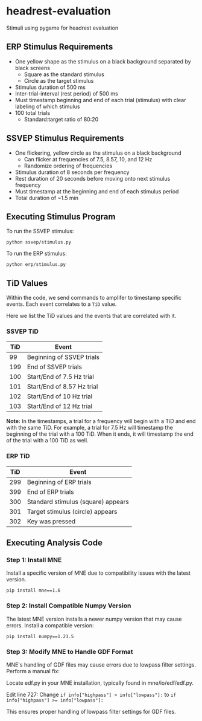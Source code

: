 # headrest-evaluation
Stimuli using pygame for headrest evaluation

## ERP Stimulus Requirements
* One yellow shape as the stimulus on a black background separated by black screens
    * Square as the standard stimulus
    * Circle as the target stimulus
* Stimulus duration of 500 ms
* Inter-trial-interval (rest period) of 500 ms
* Must timestamp beginning and end of each trial (stimulus) with clear labeling of which stimulus
* 100 total trials
    * Standard:target ratio of 80:20

## SSVEP Stimulus Requirements
* One flickering, yellow circle as the stimulus on a black background
    * Can flicker at frequencies of 7.5, 8.57, 10, and 12 Hz
    * Randomize ordering of frequencies
* Stimulus duration of 8 seconds per frequency
* Rest duration of 20 seconds before moving onto next stimulus frequency
* Must timestamp at the beginning and end of each stimulus period
* Total duration of ~1.5 min

## Executing Stimulus Program
To run the SSVEP stimulus:
```
python ssvep/stimulus.py
```

To run the ERP stimulus:
```
python erp/stimulus.py
```

## TiD Values
Within the code, we send commands to amplifer to timestamp specific events. Each event correlates to a `TiD` value.

Here we list the TiD values and the events that are correlated with it.

### SSVEP TiD
| TiD | Event |
| --- | --- |
| 99  | Beginning of SSVEP trials |
| 199 | End of SSVEP trials |
| 100 | Start/End of 7.5 Hz trial |
| 101 | Start/End of 8.57 Hz trial |
| 102 | Start/End of 10 Hz trial |
| 103 | Start/End of 12 Hz trial |

**Note:** In the timestamps, a trial for a frequency will begin with a TiD and end with the same TiD. For example, a trial for 7.5 Hz will timestamp the beginning of the trial with a 100 TiD. When it ends, it will timestamp the end of the trial with a 100 TiD as well.

### ERP TiD
| TiD | Event |
| --- | --- |
| 299 | Beginning of ERP trials |
| 399 | End of ERP trials |
| 300 | Standard stimulus (square) appears |
| 301 | Target stimulus (circle) appears |
| 302 | Key was pressed |

## Executing Analysis Code
### Step 1: Install MNE
Install a specific version of MNE due to compatibility issues with the latest version.

```
pip install mne==1.6
```
### Step 2: Install Compatible Numpy Version
The latest MNE version installs a newer numpy version that may cause errors. Install a compatible version:

```
pip install numpy==1.23.5
```

### Step 3: Modify MNE to Handle GDF Format
MNE's handling of GDF files may cause errors due to lowpass filter settings. Perform a manual fix:

Locate edf.py in your MNE installation, typically found in mne/io/edf/edf.py.

Edit line 727: Change ```if info["highpass"] > info["lowpass"]:``` to ```if info["highpass"] >= info["lowpass"]:```

This ensures proper handling of lowpass filter settings for GDF files.
